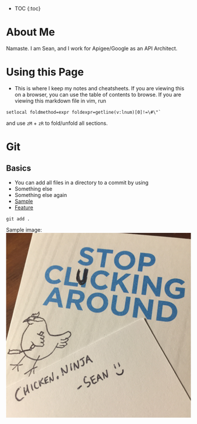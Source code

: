 * TOC
{:toc}

# About Me

 Namaste. I am Sean, and I work for Apigee/Google as an API Architect.

# Using this Page

 - This is where I keep my notes and cheatsheets. If you are viewing this on a browser, you can use the table of contents to browse. If you are viewing this markdown file in vim, run 

``` shell
setlocal foldmethod=expr foldexpr=getline(v:lnum)[0]!=\#\"`
```
 and use ``zM`` + `zR` to fold/unfold all sections.

# Git

## Basics
- You can add all files in a directory to a commit by using 
- Something else 
- Something else again
- [Sample](/sample.sh)
- [Feature](/feature.md)

```shell
git add .
```

Sample image:
![ChickenNinja](/images/chickenninja.JPG)
